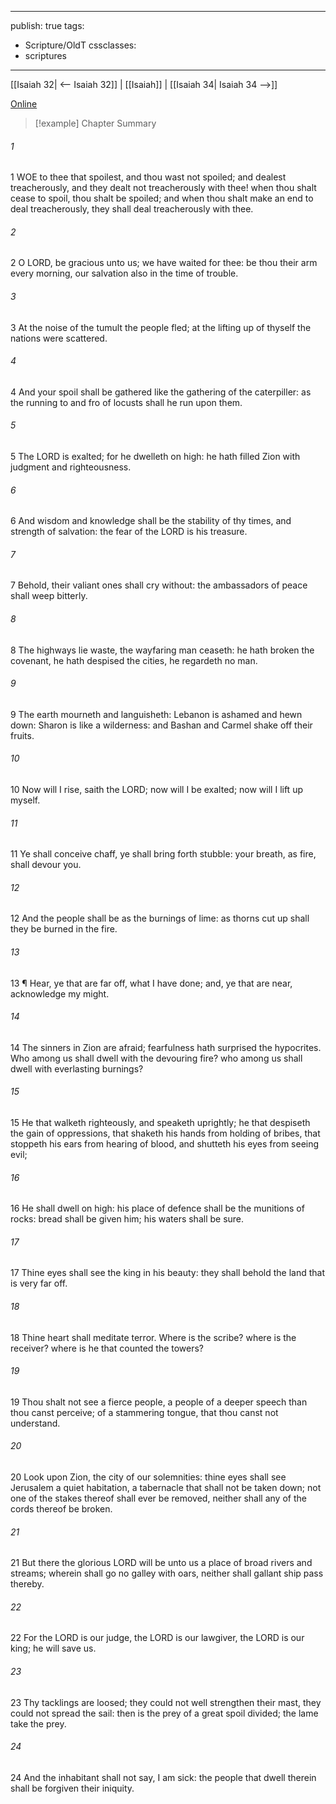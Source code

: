

---
publish: true
tags:
  - Scripture/OldT
cssclasses:
  - scriptures
---
[[Isaiah 32| <-- Isaiah 32]] | [[Isaiah]] | [[Isaiah 34| Isaiah 34 -->]]

[Online](https://churchofjesuschrist.org/study/scriptures/ot/isa/33?lang=eng)

>[!example] Chapter Summary
>
###### 1
1 WOE to thee that spoilest, and thou wast not spoiled; and dealest treacherously, and they dealt not treacherously with thee!  when thou shalt cease to spoil, thou shalt be spoiled; and when thou shalt make an end to deal treacherously, they shall deal treacherously with thee.
###### 2
2 O LORD, be gracious unto us; we have waited for thee: be thou their arm every morning, our salvation also in the time of trouble.
###### 3
3 At the noise of the tumult the people fled; at the lifting up of thyself the nations were scattered.
###### 4
4 And your spoil shall be gathered like the gathering of the caterpiller: as the running to and fro of locusts shall he run upon them.
###### 5
5 The LORD is exalted; for he dwelleth on high: he hath filled Zion with judgment and righteousness.
###### 6
6 And wisdom and knowledge shall be the stability of thy times, and strength of salvation: the fear of the LORD is his treasure.
###### 7
7 Behold, their valiant ones shall cry without: the ambassadors of peace shall weep bitterly.
###### 8
8 The highways lie waste, the wayfaring man ceaseth: he hath broken the covenant, he hath despised the cities, he regardeth no man.
###### 9
9 The earth mourneth and languisheth: Lebanon is ashamed and hewn down: Sharon is like a wilderness: and Bashan and Carmel shake off their fruits.
###### 10
10 Now will I rise, saith the LORD; now will I be exalted; now will I lift up myself.
###### 11
11 Ye shall conceive chaff, ye shall bring forth stubble: your breath, as fire, shall devour you.
###### 12
12 And the people shall be as the burnings of lime: as thorns cut up shall they be burned in the fire.
###### 13
13 ¶ Hear, ye that are far off, what I have done; and, ye that are near, acknowledge my might.
###### 14
14 The sinners in Zion are afraid; fearfulness hath surprised the hypocrites.  Who among us shall dwell with the devouring fire?  who among us shall dwell with everlasting burnings?
###### 15
15 He that walketh righteously, and speaketh uprightly; he that despiseth the gain of oppressions, that shaketh his hands from holding of bribes, that stoppeth his ears from hearing of blood, and shutteth his eyes from seeing evil;
###### 16
16 He shall dwell on high: his place of defence shall be the munitions of rocks: bread shall be given him; his waters shall be sure.
###### 17
17 Thine eyes shall see the king in his beauty: they shall behold the land that is very far off.
###### 18
18 Thine heart shall meditate terror.  Where is the scribe?  where is the receiver?  where is he that counted the towers?
###### 19
19 Thou shalt not see a fierce people, a people of a deeper speech than thou canst perceive; of a stammering tongue, that thou canst not understand.
###### 20
20 Look upon Zion, the city of our solemnities: thine eyes shall see Jerusalem a quiet habitation, a tabernacle that shall not be taken down; not one of the stakes thereof shall ever be removed, neither shall any of the cords thereof be broken.
###### 21
21 But there the glorious LORD will be unto us a place of broad rivers and streams; wherein shall go no galley with oars, neither shall gallant ship pass thereby.
###### 22
22 For the LORD is our judge, the LORD is our lawgiver, the LORD is our king; he will save us.
###### 23
23 Thy tacklings are loosed; they could not well strengthen their mast, they could not spread the sail: then is the prey of a great spoil divided; the lame take the prey.
###### 24
24 And the inhabitant shall not say, I am sick: the people that dwell therein shall be forgiven their iniquity.



